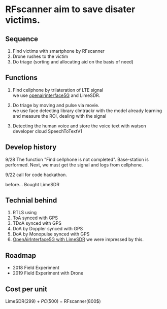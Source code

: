 # RFscanner aim to save disater victims.

## Sequence
1. Find victims with smartphone by RFscanner
2. Drone rushes to the victim
3. Do triage (sorting and allocating aid on the basis of need) 

## Functions
1. Find cellphone by trilateration of LTE signal<br>
 we use [openairinterface5G](https://gitlab.eurecom.fr/oai/openairinterface5g) and LimeSDR.

2. Do triage by moving and pulse via movie.<br>
 we use face detecting library clmtrackr with the model already learning and measure the ROI, dealing with the signal

3. Detecting the human voice and store the voice text with watson developer cloud SpeechToTextV1 

## Develop history
9/28 The function "Find cellphone is not completed". Base-station is performed. Next, we must get the signal and logs from cellphone.

9/22 call for code hackathon.

before...  Bought LimeSDR 

## Technial behind
1. RTLS using
 1. ToA synced with GPS
 2. TDoA synced with GPS
 3. DoA by Doppler synced with GPS
 4. DoA by Monopulse synced with GPS
2. [OpenAirInterface5G with LimeSDR](https://plus.google.com/photos/photo/106790857831943452518/6294922314878237570)
  we were impressed by this.

## Roadmap
* 2018 Field Experiment
* 2019 Field Experiment with Drone
 
## Cost per unit
 LimeSDR(299$) + PC(500$) = RFscanner(800$)
